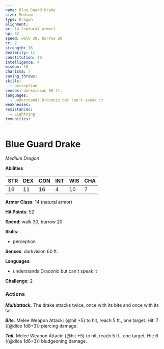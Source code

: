 ```yaml
---
name: Blue Guard Drake
size: Medium
type: Dragon
alignment: 
ac: 14 (natural armor)
hp: 52
speed: walk 30, burrow 20
cr: 2
strength: 16
dexterity: 11
constitution: 16
intelligence: 4
wisdom: 10
charisma: 7
saving_throws:
skills:
  - perception
senses: darkvision 60 ft.
languages:
  - understands Draconic but can't speak it
weaknesses:
resistances:
  - Lightning
immunities:
---
```


# Blue Guard Drake

*Medium Dragon*

**Abilities**

| STR | DEX | CON | INT | WIS | CHA |
| --- | --- | --- | --- | --- | --- |
| 16 | 11 | 16 | 4 | 10 | 7 |

**Armor Class**: 14 (natural armor)

**Hit Points**: 52

**Speed**: walk 30, burrow 20

**Skills**:
  - perception

**Senses**: darkvision 60 ft.

**Languages**:
  - understands Draconic but can't speak it

**Challenge**: 2

### Actions
***Multiattack.*** The drake attacks twice, once with its bite and once with its tail.

***Bite.*** Melee Weapon Attack: {@hit +5} to hit, reach 5 ft., one target. Hit: 7 ({@dice 1d8+3}) piercing damage.

***Tail.*** Melee Weapon Attack: {@hit +5} to hit, reach 5 ft., one target. Hit: 6 ({@dice 1d6+3}) bludgeoning damage.

